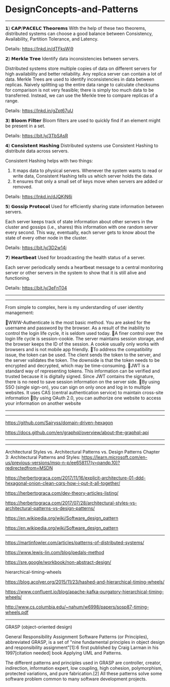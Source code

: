 # DesignConcepts-and-Patterns
***********************************************************************************************************************

𝟭) 𝗖𝗔𝗣/𝗣𝗔𝗖𝗘𝗟𝗖 𝗧𝗵𝗲𝗼𝗿𝗲𝗺𝘀
With the help of these two theorems, distributed systems can choose a good balance between Consistency, Availability, Partition Tolerance, and Latency.

Details: https://lnkd.in/dTFksWj9


𝟮) 𝗠𝗲𝗿𝗸𝗹𝗲 𝗧𝗿𝗲𝗲
Identify data inconsistencies between servers.

Distributed systems store multiple copies of data on different servers for high availability and better reliability. Any replica server can contain a lot of data. Merkle Trees are used to identify inconsistencies in data between replicas. Naively splitting up the entire data range to calculate checksums for comparison is not very feasible; there is simply too much data to be transferred. Instead, we can use the Merkle tree to compare replicas of a range.

Details: https://lnkd.in/gZpt67uU


𝟯) 𝗕𝗹𝗼𝗼𝗺 𝗙𝗶𝗹𝘁𝗲𝗿
Bloom filters are used to quickly find if an element might be present in a set.

Details: https://bit.ly/3TbSAsR


𝟰) 𝗖𝗼𝗻𝘀𝗶𝘀𝘁𝗲𝗻𝘁 𝗛𝗮𝘀𝗵𝗶𝗻𝗴
Distributed systems use Consistent Hashing to distribute data across servers.

Consistent Hashing helps with two things:
1. It maps data to physical servers. Whenever the system wants to read or write data, Consistent Hashing tells us which server holds the data.
2. It ensures that only a small set of keys move when servers are added or removed.

Details: https://lnkd.in/dJQKjN6i


𝟱) 𝗚𝗼𝘀𝘀𝗶𝗽 𝗣𝗿𝗼𝘁𝗼𝗰𝗼𝗹
Used for efficiently sharing state information between servers.

Each server keeps track of state information about other servers in the cluster and gossips (i.e., shares) this information with one random server every second. This way, eventually, each server gets to know about the state of every other node in the cluster.

Details: https://bit.ly/3D2w14j


𝟳) 𝗛𝗲𝗮𝗿𝘁𝗯𝗲𝗮𝘁
Used for broadcasting the health status of a server.

Each server periodically sends a heartbeat message to a central monitoring server or other servers in the system to show that it is still alive and functioning.

Details: https://bit.ly/3eFnT04

****************************************************************************************************************************
************************************************************************************************************************

From simple to complex, here is my understanding of user identity management:

🔹WWW-Authenticate is the most basic method. You are asked for the username and password by the browser. As a result of the inability to control the login life cycle, it is seldom used today.
🔹A finer control over the login life cycle is session-cookie. The server maintains session storage, and the browser keeps the ID of the session. A cookie usually only works with browsers and is not mobile app friendly.
🔹To address the compatibility issue, the token can be used. The client sends the token to the server, and the server validates the token. The downside is that the token needs to be encrypted and decrypted, which may be time-consuming.
🔹JWT is a standard way of representing tokens. This information can be verified and trusted because it is digitally signed. Since JWT contains the signature, there is no need to save session information on the server side.
🔹By using SSO (single sign-on), you can sign on only once and log in to multiple websites. It uses CAS (central authentication service) to maintain cross-site information
🔹By using OAuth 2.0, you can authorize one website to access your information on another website

**********************************************************************************************************************

********************************************************************************************************************************************************************

https://github.com/Sairyss/domain-driven-hexagon

https://docs.github.com/en/graphql/overview/about-the-graphql-api

********************************************************************************************************************************************************************
***********************************************************************************************************************************************************************
Architectural Styles vs. Architectural Patterns vs. Design Patterns
Chapter 3: Architectural Patterns and Styles: https://learn.microsoft.com/en-us/previous-versions/msp-n-p/ee658117(v=pandp.10)?redirectedfrom=MSDN

https://herbertograca.com/2017/11/16/explicit-architecture-01-ddd-hexagonal-onion-clean-cqrs-how-i-put-it-all-together/

https://herbertograca.com/dev-theory-articles-listing/

https://herbertograca.com/2017/07/28/architectural-styles-vs-architectural-patterns-vs-design-patterns/

https://en.wikipedia.org/wiki/Software_design_pattern

https://en.wikipedia.org/wiki/Software_design_pattern


********************************************************************************************************************************************************************************************************************************************************************************************************************************************************************************************************************************************************************************************************************

https://martinfowler.com/articles/patterns-of-distributed-systems/

https://www.lewis-lin.com/blog/pedals-method

https://sre.google/workbook/non-abstract-design/

hierarchical-timing-wheels

https://blog.acolyer.org/2015/11/23/hashed-and-hierarchical-timing-wheels/

https://www.confluent.io/blog/apache-kafka-purgatory-hierarchical-timing-wheels/

http://www.cs.columbia.edu/~nahum/w6998/papers/sosp87-timing-wheels.pdf

********************************************************************************************************************************************************************************************************************************************************************************************************************************************************************************************************************************************************************************************************************



GRASP (object-oriented design)

General Responsibility Assignment Software Patterns (or Principles), abbreviated GRASP, is a set of "nine fundamental principles in object design and responsibility assignment"[1]: 6  first published by Craig Larman in his 1997[citation needed] book Applying UML and Patterns.

The different patterns and principles used in GRASP are controller, creator, indirection, information expert, low coupling, high cohesion, polymorphism, protected variations, and pure fabrication.[2] All these patterns solve some software problem common to many software development projects.
